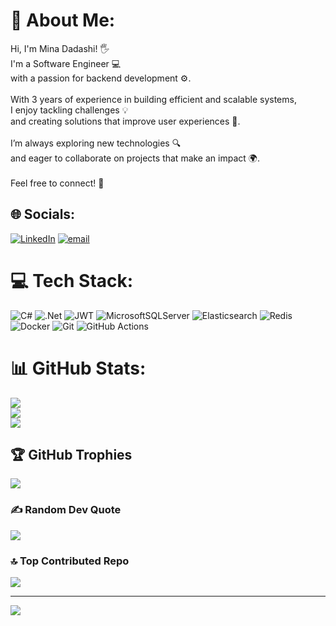 # 💫 About Me:
Hi, I'm Mina Dadashi! 🖐<br>I'm a Software Engineer 💻<br>with a passion for backend development ⚙️.<br><br>With 3 years of experience in building efficient and scalable systems,<br>I enjoy tackling challenges 💡<br>and creating solutions that improve user experiences 🌟.<br><br>I’m always exploring new technologies 🔍<br>and eager to collaborate on projects that make an impact 🌍.<br><br>Feel free to connect! 🤝


## 🌐 Socials:
[![LinkedIn](https://img.shields.io/badge/LinkedIn-%230077B5.svg?logo=linkedin&logoColor=white)](https://linkedin.com/in/www.linkedin.com/in/mina-dadashi) [![email](https://img.shields.io/badge/Email-D14836?logo=gmail&logoColor=white)](mailto:minadadashi1376@gmail.com) 

# 💻 Tech Stack:
![C#](https://img.shields.io/badge/c%23-%23239120.svg?style=plastic&logo=csharp&logoColor=white) ![.Net](https://img.shields.io/badge/.NET-5C2D91?style=plastic&logo=.net&logoColor=white) ![JWT](https://img.shields.io/badge/JWT-black?style=plastic&logo=JSON%20web%20tokens) ![MicrosoftSQLServer](https://img.shields.io/badge/Microsoft%20SQL%20Server-CC2927?style=plastic&logo=microsoft%20sql%20server&logoColor=white) ![Elasticsearch](https://img.shields.io/badge/elasticsearch-%230377CC.svg?style=plastic&logo=elasticsearch&logoColor=white) ![Redis](https://img.shields.io/badge/redis-%23DD0031.svg?style=plastic&logo=redis&logoColor=white) ![Docker](https://img.shields.io/badge/docker-%230db7ed.svg?style=plastic&logo=docker&logoColor=white) ![Git](https://img.shields.io/badge/git-%23F05033.svg?style=plastic&logo=git&logoColor=white) ![GitHub Actions](https://img.shields.io/badge/github%20actions-%232671E5.svg?style=plastic&logo=githubactions&logoColor=white)
# 📊 GitHub Stats:
![](https://github-readme-stats.vercel.app/api?username=MinaDdshi&theme=one_dark_pro&hide_border=false&include_all_commits=true&count_private=true)<br/>
![](https://github-readme-streak-stats.herokuapp.com/?user=MinaDdshi&theme=one_dark_pro&hide_border=false)<br/>
![](https://github-readme-stats.vercel.app/api/top-langs/?username=MinaDdshi&theme=one_dark_pro&hide_border=false&include_all_commits=true&count_private=true&layout=compact)

## 🏆 GitHub Trophies
![](https://github-profile-trophy.vercel.app/?username=MinaDdshi&theme=onedark&no-frame=true&no-bg=false&margin-w=4)

### ✍️ Random Dev Quote
![](https://quotes-github-readme.vercel.app/api?type=vetical&theme=gruvbox)

### 🔝 Top Contributed Repo
![](https://github-contributor-stats.vercel.app/api?username=MinaDdshi&limit=5&theme=onedark&combine_all_yearly_contributions=true)

---
[![](https://visitcount.itsvg.in/api?id=MinaDdshi&icon=5&color=7)](https://visitcount.itsvg.in)

<!-- Proudly created with GPRM ( https://gprm.itsvg.in ) -->
